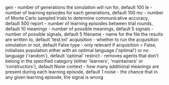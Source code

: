 gen - number of generations the simulation will run for, default 100
le - number of learning episodes for each generations, default 100
mc - number of Monte Carlo sampled trials to determine communicative accuracy, default 500
report - number of learning episodes between trial rounds, default 10
meanings - number of possible meanings, default 5
signals - number of possible signals, default 5
filename - name for the file the results are written to, default 'test.txt'
acquisition - whether to run the acquisition simulation or not, default False
type - only relevant if acquisition = False, initialises population either with an optimal language ('optimal') or no language ('random'), default 'optimal'
restrict - removes agents that don't belong in the specified category (either 'learners', 'maintainers' or 'constructors'), default None
context - how many additional meanings are present during each learning episode, default 1
noise - the chance that in any given learning episode, the signal is wrong